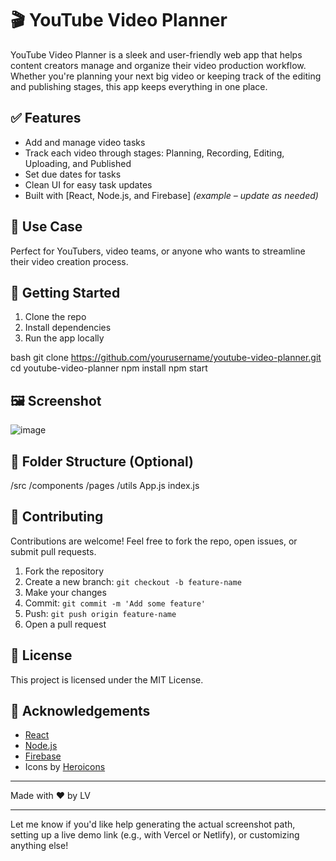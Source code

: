 # 🎬 YouTube Video Planner

YouTube Video Planner is a sleek and user-friendly web app that helps content creators manage and organize their video production workflow. Whether you're planning your next big video or keeping track of the editing and publishing stages, this app keeps everything in one place.

## ✅ Features

- Add and manage video tasks
- Track each video through stages: Planning, Recording, Editing, Uploading, and Published
- Set due dates for tasks
- Clean UI for easy task updates
- Built with [React, Node.js, and Firebase] *(example – update as needed)*

## 📌 Use Case

Perfect for YouTubers, video teams, or anyone who wants to streamline their video creation process.

## 🚀 Getting Started

1. Clone the repo
2. Install dependencies
3. Run the app locally

bash
git clone https://github.com/yourusername/youtube-video-planner.git
cd youtube-video-planner
npm install
npm start


## 🖼 Screenshot

![image](https://github.com/user-attachments/assets/61adfb5d-74fb-4caa-92c2-05543b4b070b)


## 📁 Folder Structure (Optional)


/src
  /components
  /pages
  /utils
  App.js
  index.js


## 🤝 Contributing

Contributions are welcome! Feel free to fork the repo, open issues, or submit pull requests.

1. Fork the repository
2. Create a new branch: `git checkout -b feature-name`
3. Make your changes
4. Commit: `git commit -m 'Add some feature'`
5. Push: `git push origin feature-name`
6. Open a pull request

## 📄 License

This project is licensed under the MIT License.

## 🙌 Acknowledgements

- [React](https://reactjs.org/)
- [Node.js](https://nodejs.org/)
- [Firebase](https://firebase.google.com/)
- Icons by [Heroicons](https://heroicons.com/)

---

Made with ❤ by LV


---

Let me know if you'd like help generating the actual screenshot path, setting up a live demo link (e.g., with Vercel or Netlify), or customizing anything else!

